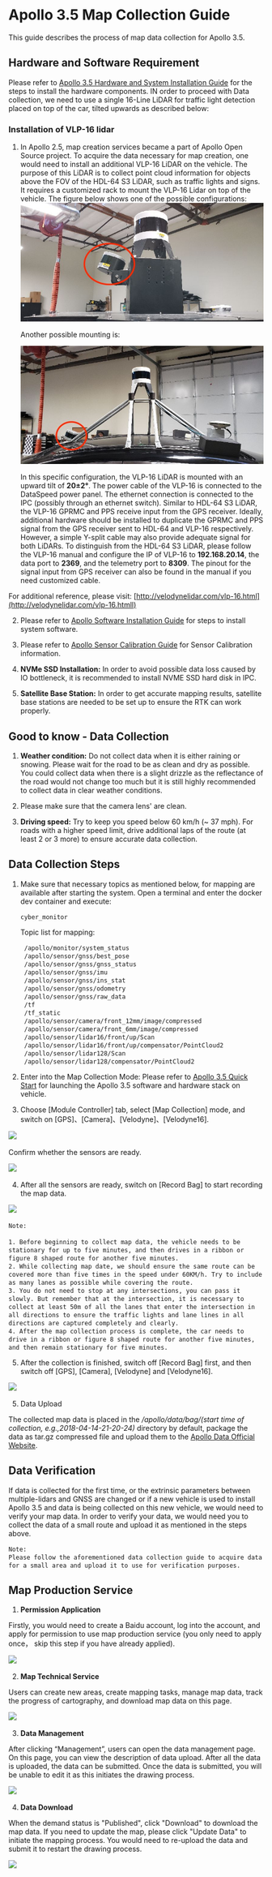 # Apollo 3.5 Map Collection Guide

This guide describes the process of map data collection for Apollo 3.5.

## Hardware and Software Requirement
Please refer to
[Apollo 3.5 Hardware and System Installation Guide](https://github.com/ApolloAuto/apollo/blob/master/docs/quickstart/apollo_3_5_hardware_system_installation_guide.md)
for the steps to install the hardware components. IN order to proceed with Data collection, we need to use a single 16-Line LiDAR for traffic light detection placed on top of the car, tilted upwards as described below:

### Installation of VLP-16 lidar

1. In Apollo 2.5, map creation services became a part of Apollo Open Source project. To acquire the data necessary for map creation, one would need to install an additional VLP-16 LiDAR on the vehicle. The purpose of this LiDAR is to collect point cloud information for objects above the FOV of the HDL-64 S3 LiDAR, such as traffic lights and signs. It requires a customized rack to mount the VLP-16 Lidar on top of the vehicle. The figure below shows one of the possible configurations: ![VLP_16_installation](images/lidar_mount1.jpeg)

    Another possible mounting is:

    ![VLP_16_installation](images/lidar_mount.jpeg)


    In this specific configuration, the VLP-16 LiDAR is mounted with an upward tilt of **20±2°**. The power cable of the VLP-16 is connected to the DataSpeed power panel. The ethernet connection is connected to the IPC (possibly through an ethernet switch). Similar to HDL-64 S3 LiDAR, the VLP-16 GPRMC and PPS receive input from the GPS receiver. Ideally, additional hardware should be installed to duplicate the GPRMC and PPS signal from the GPS receiver sent to HDL-64 and VLP-16 respectively. However, a simple Y-split cable may also provide adequate signal for both LiDARs. To distinguish from the HDL-64 S3 LiDAR, please follow the VLP-16 manual and configure the IP of VLP-16 to **192.168.20.14**, the data port to **2369**, and the telemetry port to **8309**. The pinout for the signal input from GPS receiver can also be found in the manual if you need customized cable.


For additional reference, please visit: [http://velodynelidar.com/vlp-16.html](http://velodynelidar.com/vlp-16.htmll)


2. Please refer to
[Apollo Software Installation Guide](https://github.com/ApolloAuto/apollo/blob/master/docs/quickstart/apollo_software_installation_guide.md)
for steps to install system software.

3. Please refer to
[Apollo Sensor Calibration Guide](https://github.com/ApolloAuto/apollo/blob/master/docs/quickstart/multiple_lidar_gnss_calibration_guide.md)
for Sensor Calibration information.

4. **NVMe SSD Installation:** In order to avoid possible data loss caused by IO bottleneck, it is recommended to install NVME SSD hard disk in IPC.

5. **Satellite Base Station:** In order to get accurate mapping results, satellite base stations are needed to be set up to ensure the RTK can work properly.

## Good to know - Data Collection
1. **Weather condition:** Do not collect data when it is either raining or snowing. Please wait for the road to be as clean and dry as possible. You could collect data when there is a slight drizzle as the reflectance of the road would not change too much but it is still highly recommended to collect data in clear weather conditions.

2. Please make sure that the camera lens' are clean.

3. **Driving speed:** Try to keep you speed below 60 km/h (~ 37 mph). For roads with a higher speed limit, drive additional laps of the route (at least 2 or 3 more) to ensure accurate data collection.


## Data Collection Steps
1. Make sure that necessary topics as mentioned below, for mapping are available after starting the system. Open a terminal and enter the docker dev container and execute:
   ```
   cyber_monitor
   ```
   
   Topic list for mapping: 
   ```
    /apollo/monitor/system_status
    /apollo/sensor/gnss/best_pose
    /apollo/sensor/gnss/gnss_status
    /apollo/sensor/gnss/imu
    /apollo/sensor/gnss/ins_stat
    /apollo/sensor/gnss/odometry
    /apollo/sensor/gnss/raw_data
    /tf
    /tf_static
    /apollo/sensor/camera/front_12mm/image/compressed
    /apollo/sensor/camera/front_6mm/image/compressed
    /apollo/sensor/lidar16/front/up/Scan
    /apollo/sensor/lidar16/front/up/compensator/PointCloud2
    /apollo/sensor/lidar128/Scan
    /apollo/sensor/lidar128/compensator/PointCloud2
    ```

2. Enter into the Map Collection Mode:
Please refer to
[Apollo 3.5 Quick Start](https://github.com/ApolloAuto/apollo/blob/master/docs/quickstart/apollo_3_5_quick_start.md)
for launching the Apollo 3.5 software and hardware stack on vehicle.

3. Choose [Module Controller] tab, select [Map Collection] mode, and switch on [GPS]、[Camera]、[Velodyne]、[Velodyne16].

![](images/map_collection_sensor_open.png)

Confirm whether the sensors are ready.

![](images/map_collection_sensor_check.png)

4. After all the sensors are ready, switch on [Record Bag] to start recording the map data.

![](images/map_collection_sensor_start_record.png)

```
Note:

1. Before beginning to collect map data, the vehicle needs to be stationary for up to five minutes, and then drives in a ribbon or figure 8 shaped route for another five minutes.
2. While collecting map date, we should ensure the same route can be covered more than five times in the speed under 60KM/h. Try to include as many lanes as possible while covering the route.
3. You do not need to stop at any intersections, you can pass it slowly. But remember that at the intersection, it is necessary to collect at least 50m of all the lanes that enter the intersection in all directions to ensure the traffic lights and lane lines in all directions are captured completely and clearly.
4. After the map collection process is complete, the car needs to drive in a ribbon or figure 8 shaped route for another five minutes, and then remain stationary for five minutes.
```

5. After the collection is finished, switch off [Record Bag] first, and then switch off [GPS], [Camera], [Velodyne] and [Velodyne16].

![](images/map_collection_sensor_stop_record.png)

5. Data Upload

The collected map data is placed in the */apollo/data/bag/(start time of collection, e.g.,2018-04-14-21-20-24)* directory by default, package the data as tar.gz compressed file and upload them to the [Apollo Data Official Website](http://data.apollo.auto/hd_map_intro/?locale=en-us).

## Data Verification

If data is collected for the first time, or the extrinsic parameters between multiple-lidars and GNSS are changed or if a new vehicle is used to install Apollo 3.5 and data is being collected on this new vehicle, we would need to verify your map data. In order to verify your data, we would need you to collect the data of a small route and upload it as mentioned in the steps above.

```
Note:
Please follow the aforementioned data collection guide to acquire data for a small area and upload it to use for verification purposes.
```

## Map Production Service

1. **Permission Application**

Firstly, you would need to create a Baidu account, log into the account, and apply for permission to use map production service (you only need to apply once， skip this step if you have already applied).

![](images/map_collection_request_en.png)

2. **Map Technical Service**

Users can create new areas, create mapping tasks, manage map data, track the progress of cartography, and download map data on this page. 

![](images/map_collection_Area_en.png)


3. **Data Management**

After clicking “Management”, users can open the data management page. On this page, you can view the description of data upload. After all the data is uploaded, the data can be submitted. Once the data is submitted, you will be unable to edit it as this initiates the drawing process.

![](images/map_collection_Management_en.png)

4. **Data Download**

When the demand status is "Published", click "Download" to download the map data. If you need to update the map, please click "Update Data" to initiate the mapping process. You would need to re-upload the data and submit it to restart the drawing process.

![](images/map_collection_Download_en.png)